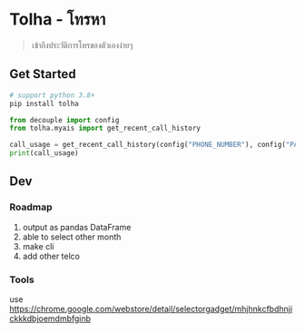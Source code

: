 # Tolha - โทรหา

> เข้าถึงประวัติการโทรของตัวเองง่ายๆ

## Get Started
```bash
# support python 3.8+
pip install tolha
```

```python
from decouple import config
from tolha.myais import get_recent_call_history

call_usage = get_recent_call_history(config("PHONE_NUMBER"), config("PASSWORD"), config("NATIONAL_ID_CARD"))
print(call_usage)
```

## Dev

### Roadmap
1. output as pandas DataFrame
2. able to select other month
3. make cli
4. add other telco

### Tools
use <https://chrome.google.com/webstore/detail/selectorgadget/mhjhnkcfbdhnjickkkdbjoemdmbfginb>